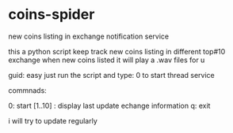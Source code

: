 # coins-spider
new coins listing in exchange notification service

this a python script keep track new coins listing in different top#10 exchange
when new coins listed it will play a .wav files for u

guid:
easy just run the script and type: 0 to start thread service

commnads:

0: start
[1..10] : display last update echange information
q: exit

i will try to update regularly
